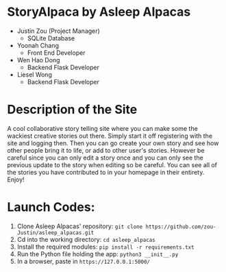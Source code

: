 # StoryAlpaca by Asleep Alpacas

* Justin Zou (Project Manager)
  * SQLite Database
* Yoonah Chang
  * Front End Developer
* Wen Hao Dong
  * Backend Flask Developer
* Liesel Wong
  * Backend Flask Developer

# Description of the Site
A cool collaborative story telling site where you can make some the wackiest creative stories out there.
Simply start it off registering with the site and logging then. Then you can go create your own story and see how other people bring it to life, or add to other user's stories.
However be careful since you can only edit a story once and you can only see the previous update to the story when editing so be careful. You can see all of the stories you have contributed to in your homepage in their entirety. Enjoy!




# Launch Codes:

1. Clone Asleep Alpacas' repository: `git clone https://github.com/zou-Justin/asleep_alpacas.git`
2. Cd into the working directory: `cd asleep_alpacas`
3. Install the required modules: `pip install -r requirements.txt`
4. Run the Python file holding the app: `python3 __init__.py`
5. In a browser, paste in `https://127.0.0.1:5000/`

